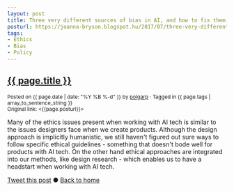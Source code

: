 ```yaml
---
layout: post
title: Three very different sources of bias in AI, and how to fix them
posturl: https://joanna-bryson.blogspot.hu/2017/07/three-very-different-sources-of-bias-in.html
tags:
- Ethics
- Bias
- Policy
---
```


## [{{ page.title }}]({{page.posturl}})
<small>Posted on {{ page.date | date: "%Y %B %-d" }} by <a href="https://twitter.com/polgarp">polgarp</a> &middot; Tagged in {{ page.tags | array_to_sentence_string }}</small>  
<small>Original link: <{{page.posturl}}></small>

Many of the ethics issues present when working with AI tech is similar to the issues designers face when we create products. Although the design approach is implicitly humanistic, we still haven't figured out sure ways to follow specific ethical guidelines - something that doesn't bode well for products with AI tech. On the other hand ethical approaches are integrated into our methods, like design research - which enables us to have a headstart when working with AI tech.

<!--more-->
<a href="http://twitter.com/share?text={{page.title}}&url={{site.site_baseurl}}{{page.url}}&via=polgarp" target="_blank">Tweet this post</a> &#x25cf; <a href="{{ site.baseurl }}">Back to home</a>
